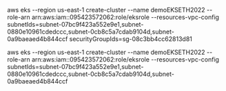 

aws eks --region us-east-1 create-cluster --name demoEKSETH2022  --role-arn arn:aws:iam::095423572062:role/eksrole --resources-vpc-config  subnetIds=subnet-07bc9f423a552e9e1,subnet-0880e10961cdedccc,subnet-0cb8c5a7cdab9104d,subnet-0a9baeaed4b844ccf  securityGroupIds=sg-08c3bb4cc62813d81  

aws eks --region us-east-1 create-cluster --name demoEKSETH2022  --role-arn arn:aws:iam::095423572062:role/eksrole --resources-vpc-config  subnetIds=subnet-07bc9f423a552e9e1,subnet-0880e10961cdedccc,subnet-0cb8c5a7cdab9104d,subnet-0a9baeaed4b844ccf 